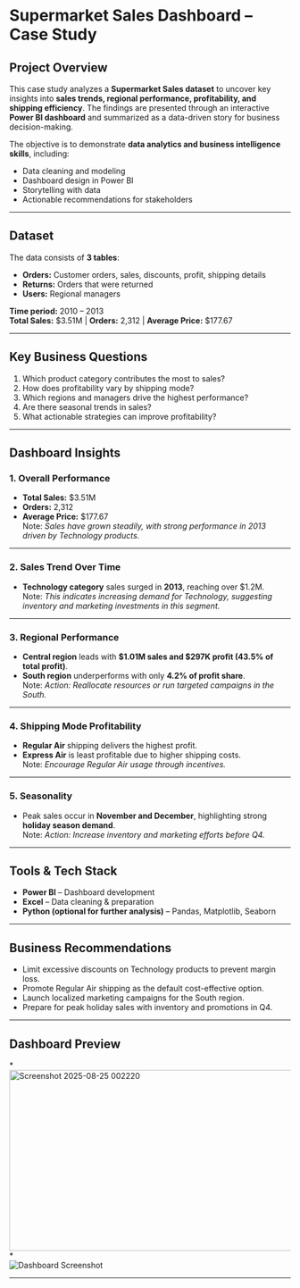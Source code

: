 #  Supermarket Sales Dashboard – Case Study  

##  Project Overview  
This case study analyzes a **Supermarket Sales dataset** to uncover key insights into **sales trends, regional performance, profitability, and shipping efficiency**. The findings are presented through an interactive **Power BI dashboard** and summarized as a data-driven story for business decision-making.  

The objective is to demonstrate **data analytics and business intelligence skills**, including:  
- Data cleaning and modeling  
- Dashboard design in Power BI  
- Storytelling with data  
- Actionable recommendations for stakeholders  

---

##  Dataset  
The data consists of **3 tables**:  
- **Orders:** Customer orders, sales, discounts, profit, shipping details  
- **Returns:** Orders that were returned  
- **Users:** Regional managers  

**Time period:** 2010 – 2013  
**Total Sales:** \$3.51M | **Orders:** 2,312 | **Average Price:** \$177.67  

---

##  Key Business Questions  
1. Which product category contributes the most to sales?  
2. How does profitability vary by shipping mode?  
3. Which regions and managers drive the highest performance?  
4. Are there seasonal trends in sales?  
5. What actionable strategies can improve profitability?  

---

##  Dashboard Insights  

### **1. Overall Performance**
- **Total Sales:** \$3.51M  
- **Orders:** 2,312  
- **Average Price:** \$177.67  
  Note:  *Sales have grown steadily, with strong performance in 2013 driven by Technology products.*  

---

### **2. Sales Trend Over Time**
- **Technology category** sales surged in **2013**, reaching over \$1.2M.  
Note: *This indicates increasing demand for Technology, suggesting inventory and marketing investments in this segment.*  

---

### **3. Regional Performance**
- **Central region** leads with **\$1.01M sales and \$297K profit (43.5% of total profit)**.  
- **South region** underperforms with only **4.2% of profit share**.  
Note: *Action: Reallocate resources or run targeted campaigns in the South.*  

---

### **4. Shipping Mode Profitability**
- **Regular Air** shipping delivers the highest profit.  
- **Express Air** is least profitable due to higher shipping costs.  
Note: *Encourage Regular Air usage through incentives.*  

---

### **5. Seasonality**
- Peak sales occur in **November and December**, highlighting strong **holiday season demand**.  
Note: *Action: Increase inventory and marketing efforts before Q4.*  

---

##  Tools & Tech Stack  
- **Power BI** – Dashboard development  
- **Excel** – Data cleaning & preparation  
- **Python (optional for further analysis)** – Pandas, Matplotlib, Seaborn  

---

##  Business Recommendations  
- Limit excessive discounts on Technology products to prevent margin loss.  
- Promote Regular Air shipping as the default cost-effective option.  
- Launch localized marketing campaigns for the South region.  
- Prepare for peak holiday sales with inventory and promotions in Q4.  

---

##  Dashboard Preview  
*<img width="584" height="324" alt="Screenshot 2025-08-25 002220" src="https://github.com/user-attachments/assets/cb5db13a-994a-493f-a6a7-3a803cd58c7a" />
*  
![Dashboard Screenshot](visuals/dashboard_screenshot.png)  

---
